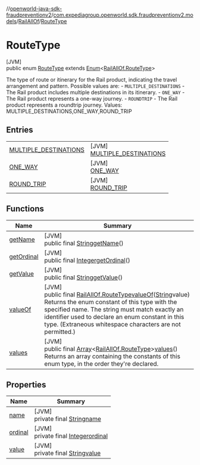 //[openworld-java-sdk-fraudpreventionv2](../../../../index.md)/[com.expediagroup.openworld.sdk.fraudpreventionv2.models](../../index.md)/[RailAllOf](../index.md)/[RouteType](index.md)

# RouteType

[JVM]\
public enum [RouteType](index.md) extends [Enum](https://docs.oracle.com/javase/8/docs/api/java/lang/Enum.html)&lt;[RailAllOf.RouteType](index.md)&gt;

The type of route or itinerary for the Rail product, indicating the travel arrangement and pattern. Possible values are: - `MULTIPLE_DESTINATIONS` - The Rail product includes multiple destinations in its itinerary. - `ONE_WAY` - The Rail product represents a one-way journey. - `ROUNDTRIP` - The Rail product represents a roundtrip journey. Values: MULTIPLE_DESTINATIONS,ONE_WAY,ROUND_TRIP

## Entries

| | |
|---|---|
| [MULTIPLE_DESTINATIONS](-m-u-l-t-i-p-l-e_-d-e-s-t-i-n-a-t-i-o-n-s/index.md) | [JVM]<br>[MULTIPLE_DESTINATIONS](-m-u-l-t-i-p-l-e_-d-e-s-t-i-n-a-t-i-o-n-s/index.md) |
| [ONE_WAY](-o-n-e_-w-a-y/index.md) | [JVM]<br>[ONE_WAY](-o-n-e_-w-a-y/index.md) |
| [ROUND_TRIP](-r-o-u-n-d_-t-r-i-p/index.md) | [JVM]<br>[ROUND_TRIP](-r-o-u-n-d_-t-r-i-p/index.md) |

## Functions

| Name | Summary |
|---|---|
| [getName](index.md#-313643042%2FFunctions%2F-1883119931) | [JVM]<br>public final [String](https://docs.oracle.com/javase/8/docs/api/java/lang/String.html)[getName](index.md#-313643042%2FFunctions%2F-1883119931)() |
| [getOrdinal](index.md#1583301280%2FFunctions%2F-1883119931) | [JVM]<br>public final [Integer](https://docs.oracle.com/javase/8/docs/api/java/lang/Integer.html)[getOrdinal](index.md#1583301280%2FFunctions%2F-1883119931)() |
| [getValue](get-value.md) | [JVM]<br>public final [String](https://docs.oracle.com/javase/8/docs/api/java/lang/String.html)[getValue](get-value.md)() |
| [valueOf](value-of.md) | [JVM]<br>public final [RailAllOf.RouteType](index.md)[valueOf](value-of.md)([String](https://docs.oracle.com/javase/8/docs/api/java/lang/String.html)value)<br>Returns the enum constant of this type with the specified name. The string must match exactly an identifier used to declare an enum constant in this type. (Extraneous whitespace characters are not permitted.) |
| [values](values.md) | [JVM]<br>public final [Array](https://kotlinlang.org/api/latest/jvm/stdlib/kotlin/-array/index.html)&lt;[RailAllOf.RouteType](index.md)&gt;[values](values.md)()<br>Returns an array containing the constants of this enum type, in the order they're declared. |

## Properties

| Name | Summary |
|---|---|
| [name](../../-verification-type/_3_-d-s/index.md#-372974862%2FProperties%2F-1883119931) | [JVM]<br>private final [String](https://docs.oracle.com/javase/8/docs/api/java/lang/String.html)[name](../../-verification-type/_3_-d-s/index.md#-372974862%2FProperties%2F-1883119931) |
| [ordinal](../../-verification-type/_3_-d-s/index.md#-739389684%2FProperties%2F-1883119931) | [JVM]<br>private final [Integer](https://docs.oracle.com/javase/8/docs/api/java/lang/Integer.html)[ordinal](../../-verification-type/_3_-d-s/index.md#-739389684%2FProperties%2F-1883119931) |
| [value](-r-o-u-n-d_-t-r-i-p/index.md#1510420919%2FProperties%2F-1883119931) | [JVM]<br>private final [String](https://docs.oracle.com/javase/8/docs/api/java/lang/String.html)[value](-r-o-u-n-d_-t-r-i-p/index.md#1510420919%2FProperties%2F-1883119931) |
